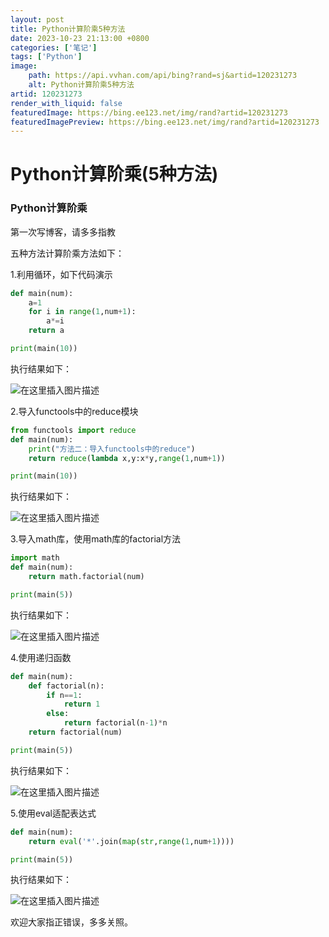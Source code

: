 ```yaml
---
layout: post
title: Python计算阶乘5种方法
date: 2023-10-23 21:13:00 +0800
categories: ['笔记']
tags: ['Python']
image:
    path: https://api.vvhan.com/api/bing?rand=sj&artid=120231273
    alt: Python计算阶乘5种方法
artid: 120231273
render_with_liquid: false
featuredImage: https://bing.ee123.net/img/rand?artid=120231273
featuredImagePreview: https://bing.ee123.net/img/rand?artid=120231273
---
```


# Python计算阶乘(5种方法)

### Python计算阶乘

第一次写博客，请多多指教
  
五种方法计算阶乘方法如下：
  
1.利用循环，如下代码演示

```python
def main(num):
    a=1
    for i in range(1,num+1):
        a*=i
    return a

print(main(10))

```

执行结果如下：
  
![在这里插入图片描述](https://i-blog.csdnimg.cn/blog_migrate/85767401d1dc69d86cb9f3224e5db4d5.png#pic_center)

2.导入functools中的reduce模块

```python
from functools import reduce
def main(num):
    print("方法二：导入functools中的reduce")
    return reduce(lambda x,y:x*y,range(1,num+1))

print(main(10))

```

执行结果如下：
  
![在这里插入图片描述](https://i-blog.csdnimg.cn/blog_migrate/17ac9f82cdf5dc792ae1fd87b7217cf7.png#pic_center)
  
3.导入math库，使用math库的factorial方法

```python
import math
def main(num):
    return math.factorial(num)

print(main(5))

```

执行结果如下：
  
![在这里插入图片描述](https://i-blog.csdnimg.cn/blog_migrate/f3d5ce477bf867ed7788562bf4967d3a.png#pic_center)
  
4.使用递归函数

```python
def main(num):
    def factorial(n):
        if n==1:
            return 1
        else:
            return factorial(n-1)*n
    return factorial(num)

print(main(5))

```

执行结果如下：
  
![在这里插入图片描述](https://i-blog.csdnimg.cn/blog_migrate/0f952b8195093a1081c7c29c2af3221b.png#pic_center)
  
5.使用eval适配表达式

```python
def main(num):
	return eval('*'.join(map(str,range(1,num+1))))

print(main(5))

```

执行结果如下：
  
![在这里插入图片描述](https://i-blog.csdnimg.cn/blog_migrate/94cde512790905fd2beb8525f5e1ca71.png#pic_center)
  
欢迎大家指正错误，多多关照。